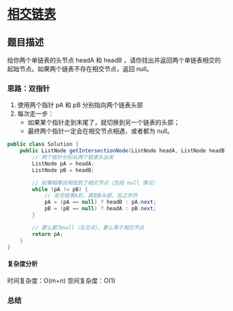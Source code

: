 # [相交链表](相交链表"[题目地址](https://leetcode.cn/problems/intersection-of-two-linked-lists/description/?envType=study-plan-v2&envId=top-100-liked)")

## 题目描述
给你两个单链表的头节点 headA 和 headB ，请你找出并返回两个单链表相交的起始节点。如果两个链表不存在相交节点，返回 null。

### 思路：双指针
1. 使用两个指针 pA 和 pB 分别指向两个链表头部
2. 每次走一步：
   - 如果某个指针走到末尾了，就切换到另一个链表的头部；
   - 最终两个指针一定会在相交节点相遇，或者都为 null。

```java
public class Solution {
    public ListNode getIntersectionNode(ListNode headA, ListNode headB) {
        // 两个指针分别从两个链表头出发
        ListNode pA = headA;
        ListNode pB = headB;

        // 如果相等说明找到了相交节点（包括 null 情况）
        while (pA != pB) {
            // 走完链表A后，跳到B头部，反之亦然
            pA = (pA == null) ? headB : pA.next;
            pB = (pB == null) ? headA : pB.next;
        }

        // 要么都为null（无交点），要么等于相交节点
        return pA;
    }
}

```

#### 复杂度分析
时间复杂度：O(m+n)
空间复杂度：O(1)

### 总结